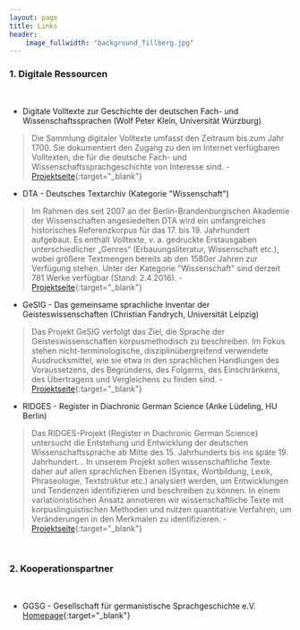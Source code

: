 ```yaml
---
layout: page
title: Links
header:
    image_fullwidth: "background_Tillberg.jpg"
---
```


### 1. Digitale Ressourcen
<br>

* Digitale Volltexte zur Geschichte der deutschen Fach- und Wissenschaftssprachen (Wolf Peter Klein, Universität Würzburg)

> Die Sammlung digitaler Volltexte umfasst den Zeitraum bis zum Jahr 1700. Sie dokumentiert den Zugang zu den im Internet 
verfügbaren Volltexten, die für die deutsche Fach- und Wissenschaftssprachgeschichte von Interesse sind. - 
[Projektseite]( http://www.fachtexte.germanistik.uni-wuerzburg.de/ ){:target="_blank"}


* DTA - Deutsches Textarchiv (Kategorie "Wissenschaft")

> Im Rahmen des seit 2007 an der Berlin-Brandenburgischen Akademie der Wissenschaften angesiedelten DTA wird ein umfangreiches 
historisches Referenzkorpus für das 17. bis 19. Jahrhundert aufgebaut. Es enthält Volltexte, v. a. gedruckte Erstausgaben 
unterschiedlicher „Genres“ (Erbauungsliteratur, Wissenschaft etc.), wobei größere Textmengen bereits ab den 1580er Jahren zur 
Verfügung stehen. Unter der Kategorie "Wissenschaft" sind derzeit 781 Werke verfügbar (Stand: 2.4.2016). -
[Projektseite]( http://www.deutschestextarchiv.de/list/browse?genre=Wissenschaft ){:target="_blank"}
 
 
* GeSIG - Das gemeinsame sprachliche Inventar der Geisteswissenschaften (Christian Fandrych, Universität Leipzig)

> Das Projekt GeSIG verfolgt das Ziel, die Sprache der Geisteswissenschaften korpusmethodisch zu beschreiben. Im Fokus stehen 
nicht-terminologische, disziplinübergreifend verwendete Ausdrucksmittel, wie sie etwa in den sprachlichen Handlungen des 
Voraussetzens, des Begründens, des Folgerns, des Einschränkens, des Übertragens und Vergleichens zu finden sind. -
[Projektseite]( http://research.uni-leipzig.de/gesig/index.html ){:target="_blank"}

 
* RIDGES - Register in Diachronic German Science (Anke Lüdeling, HU Berlin) 

> Das RIDGES-Projekt (Register in Diachronic German Science) untersucht die Entstehung und Entwicklung der deutschen 
Wissenschaftssprache ab Mitte des 15. Jahrhunderts bis ins späte 19. Jahrhundert... In unserem Projekt sollen wissenschaftliche 
Texte daher auf allen sprachlichen Ebenen (Syntax, Wortbildung, Lexik, Phraseologie, Textstruktur etc.) analysiert werden, 
um Entwicklungen und Tendenzen identifizieren und beschreiben zu können. In einem variationistischen Ansatz annotieren wir 
wissenschaftliche Texte mit korpuslinguistischen Methoden und nutzen quantitative Verfahren, um Veränderungen in den Merkmalen 
zu identifizieren. - 
[Projektseite]( http://korpling.german.hu-berlin.de/ridges/index_de.html ){:target="_blank"}

<br>

### 2. Kooperationspartner
<br>

* GGSG - Gesellschaft für germanistische Sprachgeschichte e.V.  
[Homepage]( http://germanistische-sprachgeschichte.de/ ){:target="_blank"}
